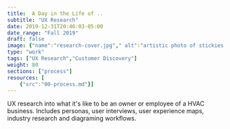 ```yaml
---
title:  A Day in the Life of ..
subtitle: "UX Research"
date: 2019-12-31T20:46:03-05:00
date_range: "Fall 2019"
draft: false
image: {"name":"research-cover.jpg"," alt":"artistic photo of stickies on wall"}
type: "work"
tags: ["UX Research","Customer Discovery"]
weight: 80
sections: ["process"]
resources: [
    {"src":"00-process.md"}]
---
```

UX research into what it's like to be an owner or employee of a HVAC business. Includes personas, user interviews, user experience maps, industry research and diagraming workflows.